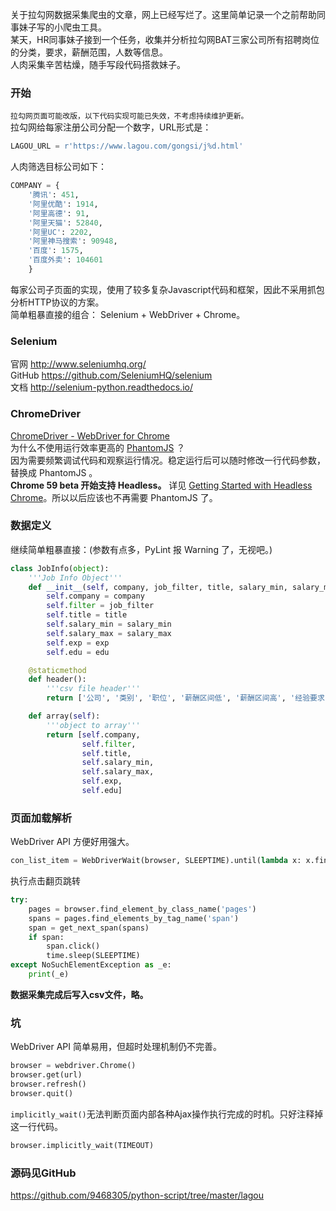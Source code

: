 关于拉勾网数据采集爬虫的文章，网上已经写烂了。这里简单记录一个之前帮助同事妹子写的小爬虫工具。  
某天，HR同事妹子接到一个任务，收集并分析拉勾网BAT三家公司所有招聘岗位的分类，要求，薪酬范围，人数等信息。  
人肉采集辛苦枯燥，随手写段代码搭救妹子。  
### 开始
``拉勾网页面可能改版，以下代码实现可能已失效，不考虑持续维护更新。``  
拉勾网给每家注册公司分配一个数字，URL形式是：  
```Python
LAGOU_URL = r'https://www.lagou.com/gongsi/j%d.html'
```
人肉筛选目标公司如下：  
```Python
COMPANY = {
    '腾讯': 451,
    '阿里优酷': 1914,
    '阿里高德': 91,
    '阿里天猫': 52840,
    '阿里UC': 2202,
    '阿里神马搜索': 90948,
    '百度': 1575,
    '百度外卖': 104601
    }
```
每家公司子页面的实现，使用了较多复杂Javascript代码和框架，因此不采用抓包分析HTTP协议的方案。  
简单粗暴直接的组合： Selenium + WebDriver + Chrome。  
### Selenium
官网 http://www.seleniumhq.org/  
GitHub https://github.com/SeleniumHQ/selenium  
文档 http://selenium-python.readthedocs.io/  

### ChromeDriver
[ChromeDriver - WebDriver for Chrome](https://sites.google.com/a/chromium.org/chromedriver/)  
为什么不使用运行效率更高的 [PhantomJS](http://phantomjs.org/) ？  
因为需要频繁调试代码和观察运行情况。稳定运行后可以随时修改一行代码参数，替换成 PhantomJS 。  
**Chrome 59 beta 开始支持 Headless。** 详见 [Getting Started with Headless Chrome](https://developers.google.com/web/updates/2017/04/headless-chrome)。所以以后应该也不再需要 PhantomJS 了。  

### 数据定义
继续简单粗暴直接：(参数有点多，PyLint 报 Warning 了，无视吧。)  
```Python
class JobInfo(object):
    '''Job Info Object'''
    def __init__(self, company, job_filter, title, salary_min, salary_max, exp, edu):
        self.company = company
        self.filter = job_filter
        self.title = title
        self.salary_min = salary_min
        self.salary_max = salary_max
        self.exp = exp
        self.edu = edu

    @staticmethod
    def header():
        '''csv file header'''
        return ['公司', '类别', '职位', '薪酬区间低', '薪酬区间高', '经验要求', '学历要求']

    def array(self):
        '''object to array'''
        return [self.company,
                self.filter,
                self.title,
                self.salary_min,
                self.salary_max,
                self.exp,
                self.edu]
```

### 页面加载解析
WebDriver API 方便好用强大。  
```Python
con_list_item = WebDriverWait(browser, SLEEPTIME).until(lambda x: x.find_elements_by_class_name('con_list_item'))
```
执行点击翻页跳转
```Python
try:
    pages = browser.find_element_by_class_name('pages')
    spans = pages.find_elements_by_tag_name('span')
    span = get_next_span(spans)
    if span:
        span.click()
        time.sleep(SLEEPTIME)
except NoSuchElementException as _e:
    print(_e)
```

**数据采集完成后写入csv文件，略。**  
### 坑
WebDriver API 简单易用，但超时处理机制仍不完善。  
```Python
browser = webdriver.Chrome()
browser.get(url)
browser.refresh()
browser.quit()
```
`implicitly_wait()`无法判断页面内部各种Ajax操作执行完成的时机。只好注释掉这一行代码。
```Python
browser.implicitly_wait(TIMEOUT)
```

### 源码见GitHub
https://github.com/9468305/python-script/tree/master/lagou
